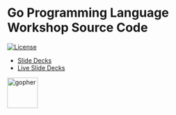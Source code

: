 # Go Programming Language Workshop Source Code

[![License](https://img.shields.io/github/license/rfinochi/golang-workshop-src?style=plastic)](https://opensource.org/licenses/mit-license.php)

* [Slide Decks](https://github.com/rfinochi/golang-workshop-decks)
* [Live Slide Decks](https://shockbyte-go-workshop.appspot.com)

<img src="https://blog.golang.org/gopher/gopher.png" alt="gopher" width="70"/>